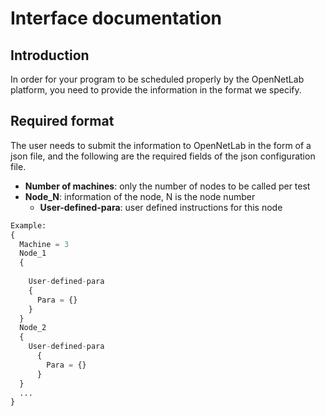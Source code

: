 # Interface documentation
## Introduction
In order for your program to be scheduled properly by the OpenNetLab platform, you need to provide the information in the format we specify.
## Required format
The user needs to submit the information to OpenNetLab in the form of a json file, and the following are the required fields of the json configuration file.

- **Number of machines**: only the number of nodes to be called per test
- **Node_N**: information of the node, N is the node number
  - **User-defined-para**: user defined instructions for this node

```python
Example:
{
  Machine = 3
  Node_1
  {
    
    User-defined-para
    {
      Para = {}
    }
  }
  Node_2
  {
    User-defined-para
      { 
        Para = {}
      }
  }
  ...
}

```


